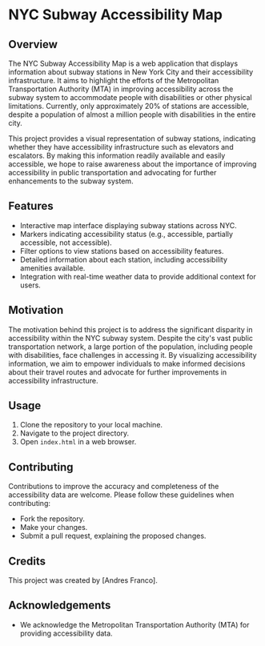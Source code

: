 # NYC Subway Accessibility Map

## Overview
The NYC Subway Accessibility Map is a web application that displays information about subway stations in New York City and their accessibility infrastructure. It aims to highlight the efforts of the Metropolitan Transportation Authority (MTA) in improving accessibility across the subway system to accommodate people with disabilities or other physical limitations. Currently, only approximately 20% of stations are accessible, despite a population of almost a million people with disabilities in the entire city.

This project provides a visual representation of subway stations, indicating whether they have accessibility infrastructure such as elevators and escalators. By making this information readily available and easily accessible, we hope to raise awareness about the importance of improving accessibility in public transportation and advocating for further enhancements to the subway system.

## Features
- Interactive map interface displaying subway stations across NYC.
- Markers indicating accessibility status (e.g., accessible, partially accessible, not accessible).
- Filter options to view stations based on accessibility features.
- Detailed information about each station, including accessibility amenities available.
- Integration with real-time weather data to provide additional context for users.

## Motivation
The motivation behind this project is to address the significant disparity in accessibility within the NYC subway system. Despite the city's vast public transportation network, a large portion of the population, including people with disabilities, face challenges in accessing it. By visualizing accessibility information, we aim to empower individuals to make informed decisions about their travel routes and advocate for further improvements in accessibility infrastructure.

## Usage
1. Clone the repository to your local machine.
2. Navigate to the project directory.
3. Open `index.html` in a web browser.

## Contributing
Contributions to improve the accuracy and completeness of the accessibility data are welcome. Please follow these guidelines when contributing:
- Fork the repository.
- Make your changes.
- Submit a pull request, explaining the proposed changes.

## Credits
This project was created by [Andres Franco].

## Acknowledgements
- We acknowledge the Metropolitan Transportation Authority (MTA) for providing accessibility data.
